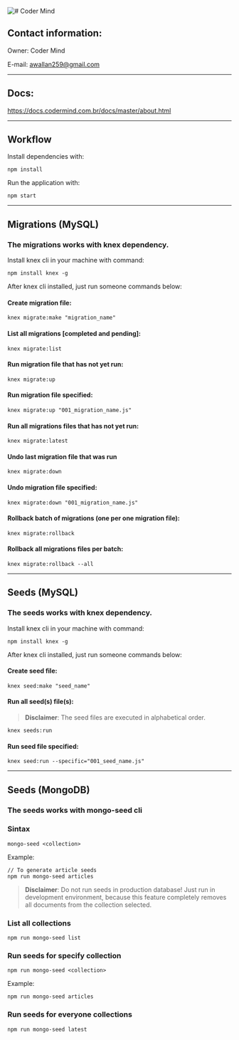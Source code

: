 ![# Coder Mind](https://i.imgur.com/PrF0Rgb.png)

## Contact information:

Owner: Coder Mind

E-mail: awallan259@gmail.com
___

## Docs:

https://docs.codermind.com.br/docs/master/about.html

___

## Workflow

Install dependencies with:

`npm install`

Run the application with: 

`npm start`

___

## Migrations (MySQL)

### The migrations works with knex dependency.

Install knex cli in your machine with command: 

    npm install knex -g

After knex cli installed, just run someone commands below:

#### Create migration file:

    knex migrate:make "migration_name"

#### List all migrations [completed and pending]:

    knex migrate:list
    
#### Run migration file that has not yet run:

    knex migrate:up

#### Run migration file specified:

    knex migrate:up "001_migration_name.js"

#### Run all migrations files that has not yet run:

    knex migrate:latest
    
#### Undo last migration file that was run

    knex migrate:down
    
#### Undo migration file specified:

    knex migrate:down "001_migration_name.js"

#### Rollback batch of migrations (one per one migration file):

    knex migrate:rollback

#### Rollback all migrations files per batch:

    knex migrate:rollback --all

___

## Seeds (MySQL)

### The seeds works with knex dependency.

Install knex cli in your machine with command: 

    npm install knex -g

After knex cli installed, just run someone commands below:

#### Create seed file:

    knex seed:make "seed_name"
    
#### Run all seed(s) file(s):

> **Disclaimer**:  The seed files are executed in alphabetical order.

    knex seeds:run

#### Run seed file specified:

    knex seed:run --specific="001_seed_name.js"
___

## Seeds (MongoDB)

### The seeds works with mongo-seed cli

### Sintax

`mongo-seed <collection>`

Example:

    // To generate article seeds
    npm run mongo-seed articles

> **Disclaimer**: Do not run seeds in production database!
Just run in development environment, because this feature completely removes all documents from the collection selected.

### List all collections

`npm run mongo-seed list`

### Run seeds for specify collection

`npm run mongo-seed <collection>`  

Example:

 `npm run mongo-seed articles`

### Run seeds for everyone collections

`npm run mongo-seed latest`
